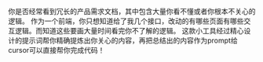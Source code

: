你是否经常看到冗长的产品需求文档，其中包含大量你看不懂或者你根本不关心的逻辑。
作为一个前端，你只想知道给了我几个接口，改动的有哪些页面有哪些交互逻辑。而知道这些要画大量时间看完你不了解的逻辑。
这款小工具经过精心设计的提示词帮你精确提炼出你关心的内容，再把总结出的内容作为prompt给cursor可以直接帮你完成代码！